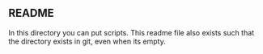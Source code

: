 README
------

In this directory you can put scripts.
This readme file also exists such that the directory exists in git, even
when its empty.


